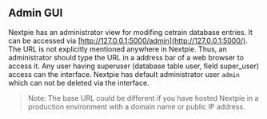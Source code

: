 ## Admin GUI

Nextpie has an administrator view for modifing cetrain database entries. It can be accessed via [http://127.0.0.1:5000/admin](http://127.0.0.1:5000/). The URL is not explicitly mentioned anywhere in Nextpie. Thus, an administrator should type the URL in a address bar of a web browser to access it. Any user having superuser (database table user, field super_user) access can the interface. Nextpie has default administrator user `admin` which can not be deleted via the interface. 

> Note: The base URL could be different if you have hosted Nextpie in a production environment with a domain name or public IP address. 
